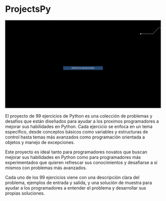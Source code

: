 # ProjectsPy

![Banner](99_ejercicios.gif)

El proyecto de 99 ejercicios de Python es una colección de problemas y desafíos que están diseñados para ayudar a los proximos programadores a mejorar sus habilidades en Python. Cada ejercicio se enfoca en un tema específico, desde conceptos básicos como variables y estructuras de control hasta temas más avanzados como programación orientada a objetos y manejo de excepciones.

Este proyecto es ideal tanto para programadores novatos que buscan mejorar sus habilidades en Python como para programadores más experimentados que quieren refrescar sus conocimientos y desafiarse a sí mismos con problemas más avanzados.

Cada uno de los 99 ejercicios viene con una descripción clara del problema, ejemplos de entrada y salida, y una solución de muestra para ayudar a los programadores a entender el problema y desarrollar sus propias soluciones.
